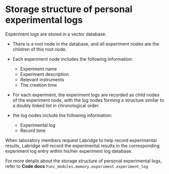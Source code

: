 # Storage structure of personal experimental logs

Experiment logs are stored in a vector database.

- There is a root node in the database, and all experiment nodes are the children of this root node.
- Each experiment node includes the following information:

  - Experiment name
  - Experiment description
  - Relevant instruments
  - The creation time
- For each experiment, the experiment logs are recorded as child nodes of the experiment node, 
with the log nodes forming a structure similar to a doubly linked list in chronological order.
- the log nodes include the following information:

  - Experimental log
  - Record time

When laboratory members request Labridge to help record experimental results, Labridge will record the 
experimental results in the corresponding experiment log entry within his/her experiment log database.

For more details about the storage structure of personal experimental logs, 
refer to **Code docs** `Func_modules.memory.experiment.experiment_log`